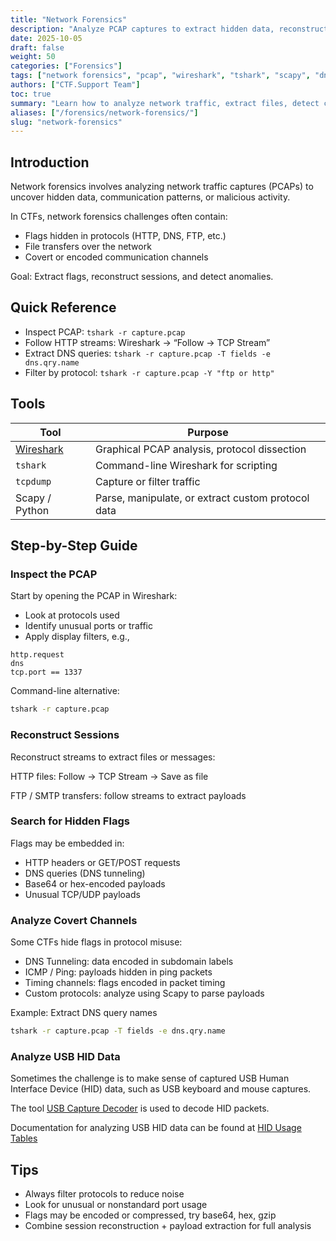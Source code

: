 ```yaml
---
title: "Network Forensics"
description: "Analyze PCAP captures to extract hidden data, reconstruct network sessions, and detect covert channels in CTF challenges using Wireshark, tshark, and Scapy."
date: 2025-10-05
draft: false
weight: 50
categories: ["Forensics"]
tags: ["network forensics", "pcap", "wireshark", "tshark", "scapy", "dns tunneling", "covert channels", "usb hid"]
authors: ["CTF.Support Team"]
toc: true
summary: "Learn how to analyze network traffic, extract files, detect covert channels, and decode unusual protocols in CTF and digital forensics challenges."
aliases: ["/forensics/network-forensics/"]
slug: "network-forensics"
---
```


## Introduction

Network forensics involves analyzing network traffic captures (PCAPs) to uncover hidden data, communication patterns, or malicious activity.

In CTFs, network forensics challenges often contain:

- Flags hidden in protocols (HTTP, DNS, FTP, etc.)
- File transfers over the network
- Covert or encoded communication channels

Goal: Extract flags, reconstruct sessions, and detect anomalies.

## Quick Reference

- Inspect PCAP: `tshark -r capture.pcap`
- Follow HTTP streams: Wireshark -> “Follow -> TCP Stream”
- Extract DNS queries: `tshark -r capture.pcap -T fields -e dns.qry.name`
- Filter by protocol: `tshark -r capture.pcap -Y "ftp or http"`

## Tools

| Tool                                    | Purpose                                            |
|-----------------------------------------|----------------------------------------------------|
| [Wireshark](https://www.wireshark.org/) | Graphical PCAP analysis, protocol dissection       |
| `tshark`                                | Command-line Wireshark for scripting               |
| `tcpdump`                               | Capture or filter traffic                          |
| Scapy / Python                          | Parse, manipulate, or extract custom protocol data |

## Step-by-Step Guide

### Inspect the PCAP

Start by opening the PCAP in Wireshark:

- Look at protocols used
- Identify unusual ports or traffic
- Apply display filters, e.g.,

```text
http.request
dns
tcp.port == 1337
```

Command-line alternative:

```bash
tshark -r capture.pcap
```

### Reconstruct Sessions

Reconstruct streams to extract files or messages:

HTTP files: Follow -> TCP Stream -> Save as file

FTP / SMTP transfers: follow streams to extract payloads

### Search for Hidden Flags

Flags may be embedded in:

- HTTP headers or GET/POST requests
- DNS queries (DNS tunneling)
- Base64 or hex-encoded payloads
- Unusual TCP/UDP payloads

### Analyze Covert Channels

Some CTFs hide flags in protocol misuse:

- DNS Tunneling: data encoded in subdomain labels
- ICMP / Ping: payloads hidden in ping packets
- Timing channels: flags encoded in packet timing
- Custom protocols: analyze using Scapy to parse payloads

Example: Extract DNS query names

```bash
tshark -r capture.pcap -T fields -e dns.qry.name
```

### Analyze USB HID Data

Sometimes the challenge is to make sense of captured USB Human Interface Device (HID) data, such as USB keyboard and mouse captures.

The tool [USB Capture Decoder](https://github.com/jonsth131/ctf-tools/tree/main/usb_capture_decode) is used to decode HID packets.

Documentation for analyzing USB HID data can be found at [HID Usage Tables](https://www.usb.org/sites/default/files/hut1_21.pdf)

## Tips

- Always filter protocols to reduce noise
- Look for unusual or nonstandard port usage
- Flags may be encoded or compressed, try base64, hex, gzip
- Combine session reconstruction + payload extraction for full analysis
